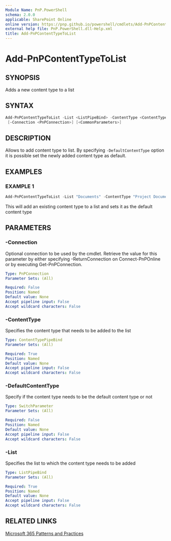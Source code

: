 ```yaml
---
Module Name: PnP.PowerShell
schema: 2.0.0
applicable: SharePoint Online
online version: https://pnp.github.io/powershell/cmdlets/Add-PnPContentTypeToList.html
external help file: PnP.PowerShell.dll-Help.xml
title: Add-PnPContentTypeToList
---
```

  
# Add-PnPContentTypeToList

## SYNOPSIS
Adds a new content type to a list

## SYNTAX

```powershell
Add-PnPContentTypeToList -List <ListPipeBind> -ContentType <ContentTypePipeBind> [-DefaultContentType]
 [-Connection <PnPConnection>] [<CommonParameters>]
```

## DESCRIPTION

Allows to add content type to list. By specifying `-DefaultContentType` option it is possible set the newly added content type as default.

## EXAMPLES

### EXAMPLE 1
```powershell
Add-PnPContentTypeToList -List "Documents" -ContentType "Project Document" -DefaultContentType
```

This will add an existing content type to a list and sets it as the default content type

## PARAMETERS

### -Connection
Optional connection to be used by the cmdlet. Retrieve the value for this parameter by either specifying -ReturnConnection on Connect-PnPOnline or by executing Get-PnPConnection.

```yaml
Type: PnPConnection
Parameter Sets: (All)

Required: False
Position: Named
Default value: None
Accept pipeline input: False
Accept wildcard characters: False
```

### -ContentType
Specifies the content type that needs to be added to the list

```yaml
Type: ContentTypePipeBind
Parameter Sets: (All)

Required: True
Position: Named
Default value: None
Accept pipeline input: False
Accept wildcard characters: False
```

### -DefaultContentType
Specify if the content type needs to be the default content type or not

```yaml
Type: SwitchParameter
Parameter Sets: (All)

Required: False
Position: Named
Default value: None
Accept pipeline input: False
Accept wildcard characters: False
```

### -List
Specifies the list to which the content type needs to be added

```yaml
Type: ListPipeBind
Parameter Sets: (All)

Required: True
Position: Named
Default value: None
Accept pipeline input: False
Accept wildcard characters: False
```



## RELATED LINKS

[Microsoft 365 Patterns and Practices](https://aka.ms/m365pnp)


